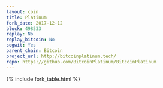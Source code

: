 ```yaml
---
layout: coin
title: Platinum
fork_date: 2017-12-12
block: 498533
replay: No
replay_bitcoin: No
segwit: Yes
parent_chain: Bitcoin
project_url: http://bitcoinplatinum.tech/
repo: https://github.com/BitcoinPlatinum/BitcoinPlatinum
---
```


{% include fork_table.html %}